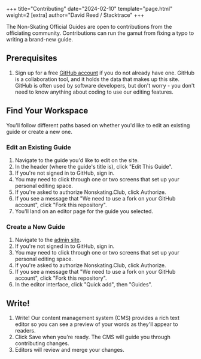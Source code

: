 
+++
title="Contributing"
date="2024-02-10"
template="page.html"
weight=2
[extra]
author="David Reed / Stacktrace"
+++

The Non-Skating Official Guides are open to contributions from the officiating community. Contributions can run the gamut from fixing a typo to writing a brand-new guide.

## Prerequisites

1. Sign up for a free [GitHub account](https://github.com) if you do not already have one. GitHub is a collaboration tool, and it holds the data that makes up this site. GitHub is often used by software developers, but don't worry - you don't need to know anything about coding to use our editing features.

## Find Your Workspace

You'll follow different paths based on whether you'd like to edit an existing guide or create a new one.

### Edit an Existing Guide

1. Navigate to the guide you'd like to edit on the site.
1. In the header (where the guide's title is), click "Edit This Guide".
1. If you're not signed in to GitHub, sign in.
1. You may need to click through one or two screens that set up your personal editing space.
  1. If you're asked to authorize Nonskating.Club, click Authorize.
  1. If you see a message that "We need to use a fork on your GitHub account", click "Fork this repository".
1. You'll land on an editor page for the guide you selected.

### Create a New Guide

1. Navigate to the [admin site](/admin).
1. If you're not signed in to GitHub, sign in.
1. You may need to click through one or two screens that set up your personal editing space.
  1. If you're asked to authorize Nonskating.Club, click Authorize.
  1. If you see a message that "We need to use a fork on your GitHub account", click "Fork this repository".
1. In the editor interface, click "Quick add", then "Guides".

## Write!

1. Write! Our content management system (CMS) provides a rich text editor so you can see a preview of your words as they'll appear to readers.
1. Click Save when you're ready. The CMS will guide you through contributing changes.
1. Editors will review and merge your changes.
